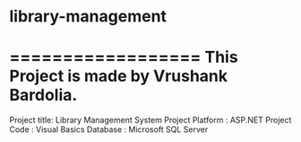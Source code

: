 # library-management
==================
This Project is made by Vrushank Bardolia. 
======================================================

Project title: Library Management System
Project Platform : ASP.NET
Project Code : Visual Basics
Database : Microsoft SQL Server
